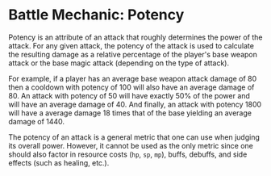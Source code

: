 # Battle Mechanic: Potency
Potency is an attribute of an attack that roughly determines the power of the
attack. For any given attack, the potency of the attack is used to calculate
the resulting damage as a relative percentage of the player's base weapon attack
or the base magic attack (depending on the type of attack).

For example, if a player has an average base weapon attack damage of 80 then a
cooldown with potency of 100 will also have an average damage of 80. An attack
with potency of 50 will have exactly 50% of the power and will have an average
damage of 40. And finally, an attack with potency 1800 will have a average
damage 18 times that of the base yielding an average damage of 1440.

The potency of an attack is a general metric that one can use when judging its
overall power. However, it cannot be used as the only metric since one should
also factor in resource costs (`hp`, `sp`, `mp`), buffs, debuffs, and side
effects (such as healing, etc.).
